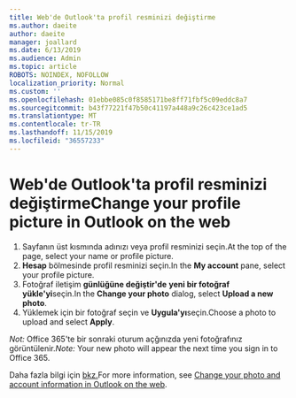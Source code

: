 ```yaml
---
title: Web'de Outlook'ta profil resminizi değiştirme
ms.author: daeite
author: daeite
manager: joallard
ms.date: 6/13/2019
ms.audience: Admin
ms.topic: article
ROBOTS: NOINDEX, NOFOLLOW
localization_priority: Normal
ms.custom: ''
ms.openlocfilehash: 01ebbe085c0f8585171be8ff71fbf5c09eddc8a7
ms.sourcegitcommit: b43f77221f47b50c41197a448a9c26c423ce1ad5
ms.translationtype: MT
ms.contentlocale: tr-TR
ms.lasthandoff: 11/15/2019
ms.locfileid: "36557233"
---
```

# <a name="change-your-profile-picture-in-outlook-on-the-web"></a><span data-ttu-id="37e1c-102">Web'de Outlook'ta profil resminizi değiştirme</span><span class="sxs-lookup"><span data-stu-id="37e1c-102">Change your profile picture in Outlook on the web</span></span>

1. <span data-ttu-id="37e1c-103">Sayfanın üst kısmında adınızı veya profil resminizi seçin.</span><span class="sxs-lookup"><span data-stu-id="37e1c-103">At the top of the page, select your name or profile picture.</span></span>
1. <span data-ttu-id="37e1c-104">**Hesap** bölmesinde profil resminizi seçin.</span><span class="sxs-lookup"><span data-stu-id="37e1c-104">In the **My account** pane, select your profile picture.</span></span>
1. <span data-ttu-id="37e1c-105">Fotoğraf iletişim **günlüğüne değiştir'de** **yeni bir fotoğraf yükle'yi**seçin.</span><span class="sxs-lookup"><span data-stu-id="37e1c-105">In the **Change your photo** dialog, select **Upload a new photo**.</span></span>
1. <span data-ttu-id="37e1c-106">Yüklemek için bir fotoğraf seçin ve **Uygula'yı**seçin.</span><span class="sxs-lookup"><span data-stu-id="37e1c-106">Choose a photo to upload and select **Apply**.</span></span>

<span data-ttu-id="37e1c-107">*Not:* Office 365'te bir sonraki oturum açğınızda yeni fotoğrafınız görüntülenir.</span><span class="sxs-lookup"><span data-stu-id="37e1c-107">*Note:* Your new photo will appear the next time you sign in to Office 365.</span></span>

<span data-ttu-id="37e1c-108">Daha fazla bilgi için [bkz.](https://support.office.com/article/b2dbb289-851d-4bed-93c3-3e136f5659ec)</span><span class="sxs-lookup"><span data-stu-id="37e1c-108">For more information, see [Change your photo and account information in Outlook on the web](https://support.office.com/article/b2dbb289-851d-4bed-93c3-3e136f5659ec).</span></span>